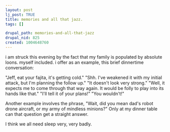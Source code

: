 ```yaml
--- 
layout: post
lj_post: TRUE
title: memories and all that jazz.
tags: []

drupal_path: memories-and-all-that-jazz
drupal_nid: 825
created: 1004648760
---
```

i am struck this evening by the fact that my family is populated by absolute loons. myself included. i offer as an example, this brief dinnertime conversation:

"Jeff, eat your fajita, it's getting cold."
"Shh. I've weakened it with my initial attack, but I'm planning the follow up."
"It doesn't look very strong."
"Well, it expects me to come through that way again. It would be folly to play into its hands like that."
"I'll tell it of your plans!"
"You wouldn't!"

Another example involves the phrase, "Wait, did you mean dad's robot drone aircraft, or my army of mindless minions?" Only at my dinner table can that question get a straight answer.

I think we all need sleep very, very badly.
